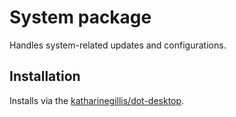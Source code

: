 # System package
Handles system-related updates and configurations.

## Installation
Installs via the [katharinegillis/dot-desktop](https://github.com/katharinegillis/dot-desktop).